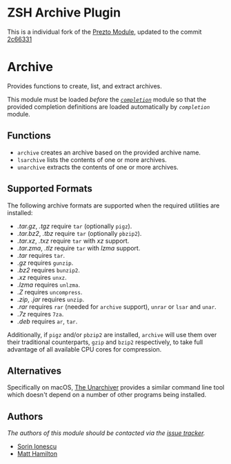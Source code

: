 # ZSH Archive Plugin

This is a individual fork of the [Prezto Module](https://github.com/sorin-ionescu/prezto/tree/master/modules/archive), updated to the commit [2c66331](https://github.com/sorin-ionescu/prezto/commit/2c663313168490d28f607738e962aa45ada0e26b)

# Archive

Provides functions to create, list, and extract archives.

This module must be loaded _before_ the [_`completion`_][1] module so that the
provided completion definitions are loaded automatically by _`completion`_
module.

## Functions

- `archive` creates an archive based on the provided archive name.
- `lsarchive` lists the contents of one or more archives.
- `unarchive` extracts the contents of one or more archives.

## Supported Formats

The following archive formats are supported when the required utilities are
installed:

- _.tar.gz_, _.tgz_ require `tar` (optionally `pigz`).
- _.tar.bz2_, _.tbz_ require `tar` (optionally `pbzip2`).
- _.tar.xz_, _.txz_ require `tar` with _xz_ support.
- _.tar.zma_, _.tlz_ require `tar` with _lzma_ support.
- _.tar_ requires `tar`.
- _.gz_ requires `gunzip`.
- _.bz2_ requires `bunzip2`.
- _.xz_ requires `unxz`.
- _.lzma_ requires `unlzma`.
- _.Z_ requires `uncompress`.
- _.zip_, _.jar_ requires `unzip`.
- _.rar_ requires `rar` (needed for `archive` support), `unrar` or `lsar` and `unar`.
- _.7z_ requires `7za`.
- _.deb_ requires `ar`, `tar`.

Additionally, if `pigz` and/or `pbzip2` are installed, `archive` will use them
over their traditional counterparts, `gzip` and `bzip2` respectively, to take
full advantage of all available CPU cores for compression.

## Alternatives

Specifically on macOS, [The Unarchiver][2] provides a similar command line tool
which doesn't depend on a number of other programs being installed.

## Authors

_The authors of this module should be contacted via the [issue tracker][3]._

- [Sorin Ionescu](https://github.com/sorin-ionescu)
- [Matt Hamilton](https://github.com/Eriner)

[1]: ../completion#readme
[2]: https://theunarchiver.com/command-line
[3]: https://github.com/sorin-ionescu/prezto/issues
